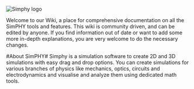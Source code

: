 ![Simphy logo](https://user-images.githubusercontent.com/80441425/110777628-56991180-8287-11eb-9f4b-cf282c4d22da.png)

Welcome to our Wiki, a place for comprehensive documentation on all the SimPHY tools and features. This wiki is community driven, and can be edited by anyone. If you find information out of date or want to add some more in-depth explanations, you are very welcome to do the necessary changes.

#About SimPHY#
Simphy is a simulation software to create 2D and 3D simulations with easy drag and drop options. You can create simulations for various branches of physics like mechanics, optics, circuits and electrodynamics and visualise and analyze them using dedicated math tools.

